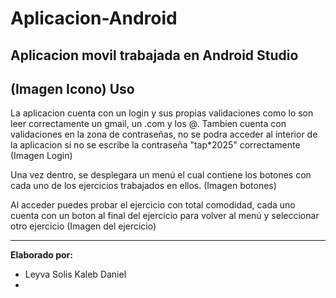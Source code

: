 # Aplicacion-Android
Aplicacion movil trabajada en Android Studio
----------------------------------------
(Imagen Icono)
**Uso**
--------------------------------------
La aplicacion cuenta con un login y sus propias validaciones como lo son leer correctamente un gmail, un .com y los @.
Tambien cuenta con validaciones en la zona de contraseñas, no se podra acceder al interior de la aplicacion si no se escribe la contraseña "tap*2025" correctamente
(Imagen Login)

Una vez dentro, se desplegara un menú el cual contiene los botones con cada uno de los ejercicios trabajados en ellos.
(Imagen botones)

Al acceder puedes probar el ejercicio con total comodidad, cada uno cuenta con un boton al final del ejercicio para volver al menú y seleccionar otro ejercicio
(Imagen del ejercicio)

--------------------------------------------
**Elaborado por:**
- Leyva Solis Kaleb Daniel
- 
